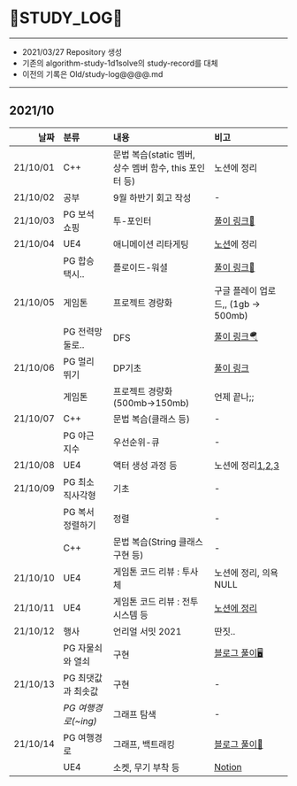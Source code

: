 # 📜STUDY_LOG📜
---
- 2021/03/27 Repository 생성
- 기존의 algorithm-study-1d1solve의 study-record를 대체
- 이전의 기록은 Old/study-log@@@@.md
---
## 2021/10

<div markdown="1">

|날짜|분류|내용|비고|
|----:|:----|:----|:----|
|21/10/01|C++|문법 복습(static 멤버, 상수 멤버 함수, this 포인터 등)|노션에 정리|
|21/10/02|공부|9월 하반기 회고 작성|-|
|21/10/03|PG 보석 쇼핑|투-포인터|[풀이 링크📖](https://blog.naver.com/uss425/222525298818)|
|21/10/04|UE4|애니메이션 리타게팅|[노션](https://oriburger.notion.site/d23df07297194d5bbbc40d4c95adda13)에 정리|
||PG 합승 택시..|플로이드-워셜|[풀이 링크📜](https://blog.naver.com/uss425/222526376914)|
|21/10/05|게임톤|프로젝트 경량화|구글 플레이 업로드,, (1gb -> 500mb)|
||PG 전력망 둘로..|DFS|[풀이 링크🪂](https://blog.naver.com/uss425/222527346839)|
|21/10/06|PG 멀리 뛰기|DP기초|[풀이 링크](https://blog.naver.com/uss425/222528602487)|
||게임톤|프로젝트 경량화 (500mb->150mb)|언제 끝나;;|
|21/10/07|C++|문법 복습(클래스 등)|-|
||PG 야근 지수|우선순위-큐|-|
|21/10/08|UE4|액터 생성 과정 등|노션에 정리[1](https://www.notion.so/oriburger/3-Back-bfcfd232c20b4bc2ad59e4d9f6225f3d),[2](https://www.notion.so/oriburger/UPROPERTY-UFUNCTION-cc1d70eafbf24c678fac42c154ea5b09),[3](https://www.notion.so/oriburger/2607c7c236974bdc87347b81c7b73d1b)|
|21/10/09|PG 최소 직사각형|기초|-|
||PG 복서 정렬하기|정렬|-|
||C++|문법 복습(String 클래스 구현 등)|-|
|21/10/10|UE4|게임톤 코드 리뷰 : 투사체|노션에 정리, 의욕NULL|
|21/10/11|UE4|게임톤 코드 리뷰 : 전투 시스템 등|[노션에 정리](https://www.notion.so/oriburger/6b05827a5c5a49f78428c7db641c73e3)|
|21/10/12|행사|언리얼 서밋 2021|딴짓..|
||PG 자물쇠와 열쇠|구현|[블로그 풀이🖥](https://m.blog.naver.com/uss425/222534872009)|
|21/10/13|PG 최댓값과 최솟값|구현|-|
||*PG 여행경로(~ing)*|그래프 탐색|-|
|21/10/14|PG 여행경로|그래프, 백트래킹|[블로그 풀이📜](https://blog.naver.com/uss425/222536626913)|
||UE4|소켓, 무기 부착 등|[Notion](https://oriburger.notion.site/TPS-314e4b7a46b44c37a68e3291e67216d3)|
</div>
